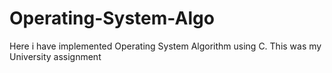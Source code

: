 # Operating-System-Algo
Here i have implemented Operating System Algorithm using C. This was my University assignment 
